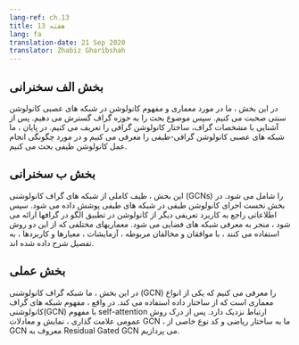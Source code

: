 ```yaml
---
lang-ref: ch.13
title: هفته 13
lang: fa
translation-date: 21 Sep 2020
translator: Zhabiz Gharibshah
---
```


<!--
## Lecture part A
-->

## بخش الف سخنرانی

<!--In this section, we discuss the architecture and convolution of traditional convolutional neural networks. Then we extend to the graph domain. We understand the characteristics of graph and define the graph convolution. Finally, we introduce spectral graph convolutional neural networks and discuss how to perform spectral convolution.
-->

در این بخش ، ما در مورد معماری و مفهوم کانولوشن در شبکه های عصبی کانولوشن سنتی صحبت می کنیم. سپس موضوع بحث را به حوزه گراف گسترش می دهیم. پس از آشنایی با مشخصات گراف، ساختار کانولوشن گرافی را تعریف می کنیم. در پایان ، ما شبکه های عصبی کانولوشن گرافی-طیفی را معرفی می کنیم و در مورد چگونگی انجام عمل کانولوشن طیفی بحث می کنیم.

<!--
## Lecture part B
-->

## بخش ب سخنرانی

<!--This section covers the complete spectrum of Graph Convolutional Networks (GCNs), starting with the implementation of Spectral Convolution through Spectral Networks. It then provides insights on applicability of the other convolutional definition of Template Matching to graphs, leading to Spatial networks. Various architectures employing the two approaches are detailed out with their corresponding pros & cons, experiments, benchmarks and applications.
-->

این بخش ، طیف کاملی از شبکه های گراف کانولوشنی (GCNs) را شامل می شود. در بخش نخست اجرای کانولوشن طیفی در شبکه های طیفی پوشش داده می شود. سپس اطلاعاتی راجع به کاربرد تعریفی دیگر از کانولوشن در تطبیق الگو در گرافها ارائه می شود ، منجر به معرفی شبکه های فضایی می شود. معماریهای مختلفی که از این دو روش استفاده می کنند ، با موافقان و مخالفان مربوطه ، آزمایشات ، معیارها و کاربردها ، به تفصیل شرح داده شده اند.

<!--
## Practicum
-->

## بخش عملی

<!--In this section, we introduce Graph Convolutional Network (GCN) which is one type of architecture that utilizes the structure of data.  Actually, the concept of GCNs is closely related to self-attention. After understanding the general notation, representation and equations of GCN, we delve into the theory and code of a specific type of GCN known as Residual Gated GCN.
-->

در این بخش ، ما شبکه گراف کانولوشنی (GCN) را معرفی می کنیم که یکی از انواع معماری است که از ساختار داده استفاده می کند. در واقع ، مفهوم شبکه های گراف کانولوشنی(GCN) با مفهوم self-attention ارتباط نزدیک دارد. پس از درک روش عمومی علامت گذاری ، نمایش و معادلات GCN ، ما به ساختار ریاضی و کد نوع خاصی از GCN معروف به Residual Gated GCN می پردازیم.
